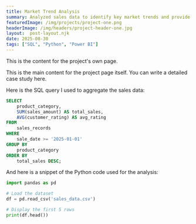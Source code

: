 ```yaml
---
title: Market Trend Analysis
summary: Analyzed sales data to identify key market trends and provide actionable growth strategies.
featuredImage: /img/projects/project-one.png
headerImage: /img/headers/project-header-one.jpg
layout:  post-layout.njk
date: 2025-08-30
tags: ["SQL", "Python", "Power BI"]
---
```


This is the content for the project's own page.

This is the main content for the project page itself. You can write a detailed case study here.


Here is the SQL query I used to aggregate the sales data:

```sql
SELECT
    product_category,
    SUM(sales_amount) AS total_sales,
    AVG(customer_rating) AS avg_rating
FROM
    sales_records
WHERE
    sale_date >= '2025-01-01'
GROUP BY
    product_category
ORDER BY
    total_sales DESC;
```

And here is a snippet of the Python code used for the analysis:

```python
import pandas as pd

# Load the dataset
df = pd.read_csv('sales_data.csv')

# Display the first 5 rows
print(df.head())
```